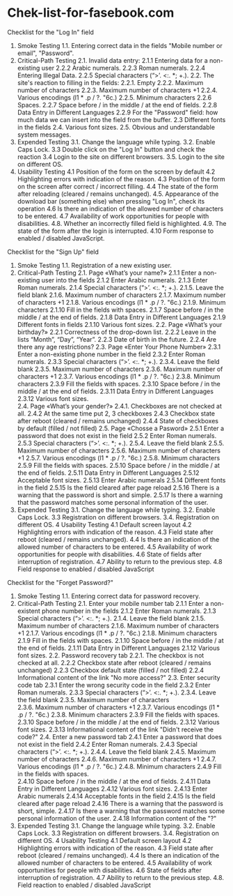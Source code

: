 # Chek-list-for-fasebook.com
Checklist for the "Log In" field
1. Smoke Testing
1.1. Entering correct data in the fields "Mobile number or email", "Password".
2. Critical-Path Testing
2.1. Invalid data entry:
                 2.1.1 Entering data for a non-existing user
                 2.2.2 Arabic numerals.
                 2.2.3 Roman numerals.
                 2.2.4 Entering Illegal Data.
                 2.2.5 Special characters (“>’. <\:. *; +.).
2.2. The site's reaction to filling in the fields:
                 2.2.1. Empty
                 2.2.2. Maximum number of characters
                 2.2.3. Maximum number of characters +1
                 2.2.4. Various encodings (l1 * .p / ?. "6c.)
                 2.2.5. Minimum characters
                2.2.6 Spaces.
                2.2.7 Space before / in the middle / at the end of fields.
                2.2.8 Data Entry in Different Languages
                2.2.9 For the "Password" field: how much data we can insert into the field from the buffer.
2.3 Different fonts in the fields
2.4. Various font sizes.
2.5. Obvious and understandable system messages.
 3. Expended Testing
3.1. Change the language while typing.
3.2. Enable Caps Lock.
3.3 Double click on the "Log In" button and check the reaction
3.4 Login to the site on different browsers.
3.5. Login to the site on different OS.
4. Usability Testing
4.1 Position of the form on the screen by default
4.2 Highlighting errors with indication of the reason.
4.3 Position of the form on the screen after correct / incorrect filling.
4.4 The state of the form after reloading (cleared / remains unchanged).
4.5. Appearance of the download bar (something else) when pressing "Log In", check its operation
4.6 Is there an indication of the allowed number of characters to be entered.
4.7 Availability of work opportunities for people with disabilities.
4.8. Whether an incorrectly filled field is highlighted.
4.9. The state of the form after the login is interrupted.
4.10 Form response to enabled / disabled JavaScript.	

Checklist for the "Sign Up" field
1. Smoke Testing
1.1. Registration of a new existing user.
2. Critical-Path Testing
  2.1. Page  «What’s your name?» 
                 2.1.1 Enter a non-existing user into the fields
                 2.1.2 Enter Arabic numerals.
                 2.1.3 Enter Roman numerals.
                 2.1.4 Special characters (“>’. <\:. *; +.).
                 2.1.5. Leave the field blank
                 2.1.6. Maximum number of characters
                 2.1.7. Maximum number of characters +1
                 2.1.8. Various encodings (l1 * .p / ?. "6c.)
                 2.1.9. Minimum characters
                2.1.10 Fill in the fields with spaces.
                2.1.7 Space before / in the middle / at the end of fields.
                2.1.8 Data Entry in Different Languages
                2.1.9 Different fonts in fields
                2.1.10 Various font sizes.
2.2. Page  «What’s your birthday?» 
              2.2.1 Correctness of the drop-down list.
              2.2.2 Leave in the lists “Month”, “Day”, “Year”.
              2.2.3 Date of birth in the future.
              2.2.4 Are there any age restrictions?
2.3.  Page  «Enter Your Phone Number» 
                 2.3.1 Enter a non-existing phone number in the field
                 2.3.2 Enter Roman numerals.
                 2.3.3 Special characters (“>’. <\:. *; +.).
                 2.3.4. Leave the field blank
                 2.3.5. Maximum number of characters
                 2.3.6. Maximum number of characters +1
                 2.3.7. Various encodings (l1 * .p / ?. "6c.)
                 2.3.8. Minimum characters
                2.3.9 Fill the fields with spaces.
                2.3.10 Space before / in the middle / at the end of fields.
                2.3.11 Data Entry in Different Languages
                2.3.12 Various font sizes.         
2.4. Page «What’s your gender?»
               2.4.1. Checkboxes are not checked at all.
               2.4.2 At the same time put 2, 3 checkboxes
               2.4.3 Checkbox state after reboot (cleared / remains unchanged)
               2.4.4 State of checkboxes by default (filled / not filled)
2.5. Page «Chosse a Pasword»
                2.5.1 Enter a password that does not exist in the field
                 2.5.2 Enter Roman numerals.
                 2.5.3 Special characters (“>’. <\:. *; +.).
                 2.5.4. Leave the field blank
                 2.5.5. Maximum number of characters
                 2.5.6. Maximum number of characters +1
                 2.5.7. Various encodings (l1 * .p / ?. "6c.)
                2.5.8. Minimum characters
                2.5.9 Fill the fields with spaces.
                2.5.10 Space before / in the middle / at the end of fields.
                2.5.11 Data Entry in Different Languages
                2.5.12 Acceptable font sizes.
                2.5.13 Enter Arabic numerals
                2.5.14 Different fonts in the field
            2.5.15 Is the field cleared after page reload
           2.5.16 There is a warning that the password is short and simple.
           2.5.17 Is there a warning that the password matches some personal information of the user.
3. Expended Testing
3.1. Change the language while typing.
3.2. Enable Caps Lock.
3.3 Registration on different browsers.
3.4. Registration on different OS.
4 Usability Testing
4.1 Default screen layout
4.2 Highlighting errors with indication of the reason.
4.3 Field state after reboot (cleared / remains unchanged).
4.4 Is there an indication of the allowed number of characters to be entered.
4.5 Availability of work opportunities for people with disabilities.
4.6 State of fields after interruption of registration.
4.7 Ability to return to the previous step.
4.8 Field response to enabled / disabled JavaScript


Checklist for the "Forget Password?"
1. Smoke Testing
1.1. Entering correct data for password recovery.
2. Critical-Path Testing
  2.1. Enter your mobile number tab
                 2.1.1 Enter a non-existent phone number in the fields
                 2.1.2 Enter Roman numerals.
                 2.1.3 Special characters (“>’. <\:. *; +.).
                 2.1.4. Leave the field blank
                 2.1.5. Maximum number of characters
                 2.1.6. Maximum number of characters +1
                 2.1.7. Various encodings (l1 * .p / ?. "6c.)
                 2.1.8. Minimum characters
                2.1.9 Fill in the fields with spaces.
                2.1.10 Space before / in the middle / at the end of fields.
                2.1.11 Data Entry in Different Languages
                2.1.12 Various font sizes.
2.2. Password recovery tab
               2.2.1. The checkbox is not checked at all.
               2.2.2 Checkbox state after reboot (cleared / remains unchanged)
               2.2.3 Checkbox default state (filled / not filled)
               2.2.4 Informational content of the link "No more access?"
2.3. Enter security code tab
                 2.3.1 Enter the wrong security code in the field
                 2.3.2 Enter Roman numerals.
                 2.3.3 Special characters (“>’. <\:. *; +.).
                 2.3.4. Leave the field blank
                 2.3.5. Maximum number of characters                 
                2.3.6. Maximum number of characters +1
                 2.3.7. Various encodings (l1 * .p / ?. "6c.)
                 2.3.8. Minimum characters
                2.3.9 Fill the fields with spaces.
                2.3.10 Space before / in the middle / at the end of fields.
                2.3.12 Various font sizes.
                 2.3.13 Informational content of the link "Didn't receive the code?"
2.4. Enter a new password tab
                 2.4.1 Enter a password that does not exist in the field
                 2.4.2 Enter Roman numerals.
                 2.4.3 Special characters (“>’. <\:. *; +.).
                 2.4.4. Leave the field blank
                 2.4.5. Maximum number of characters
                 2.4.6. Maximum number of characters +1
                 2.4.7. Various encodings (l1 * .p / ?. "6c.)
                2.4.8. Minimum characters
               2.4.9 Fill in the fields with spaces.                
                2.4.10 Space before / in the middle / at the end of fields.
                2.4.11 Data Entry in Different Languages
                2.4.12 Various font sizes.
                2.4.13 Enter Arabic numerals
                2.4.14 Acceptable fonts in the field
                2.4.15 Is the field cleared after page reload
                2.4.16 There is a warning that the password is short, simple.
                2.4.17 Is there a warning that the password matches some personal information of the user.
               2.4.18 Information content of the "?"
3. Expended Testing	
3.1. Change the language while typing.
3.2. Enable Caps Lock.
3.3 Registration on different browsers.
3.4. Registration on different OS.
4 Usability Testing
4.1 Default screen layout
4.2 Highlighting errors with indication of the reason.
4.3 Field state after reboot (cleared / remains unchanged).
4.4 Is there an indication of the allowed number of characters to be entered.
4.5 Availability of work opportunities for people with disabilities.
4.6 State of fields after interruption of registration.
4.7 Ability to return to the previous step.
4.8. Field reaction to enabled / disabled JavaScript

